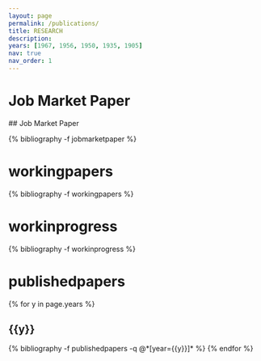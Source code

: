 ```yaml
---
layout: page
permalink: /publications/
title: RESEARCH
description: 
years: [1967, 1956, 1950, 1935, 1905]
nav: true
nav_order: 1
---
```

<!-- _pages/publications.md -->

<div class="publications">

<h1>Job Market Paper</h1>
## Job Market Paper
  
{% bibliography -f jobmarketpaper %}

<h1>workingpapers</h1>

{% bibliography -f workingpapers %}
  
 
<h1>workinprogress</h1>

{% bibliography -f workinprogress %}
  
<h1>publishedpapers</h1>

{% for y in page.years %}
  <h2 class="year">{{y}}</h2>
  {% bibliography -f publishedpapers -q @*[year={{y}}]* %}
{% endfor %}

</div>
